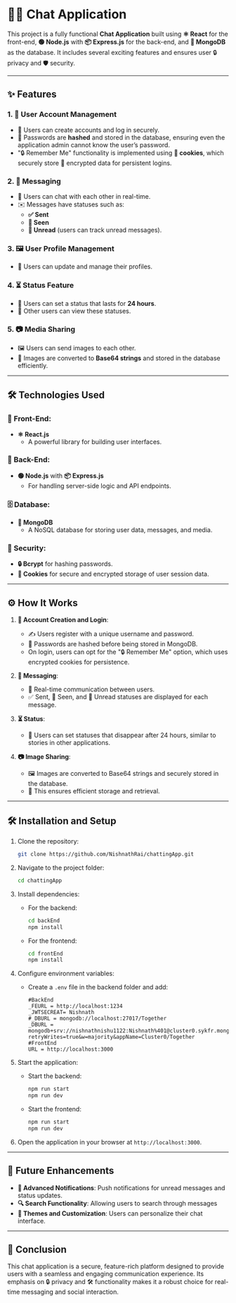 # 📱💬 Chat Application

This project is a fully functional **Chat Application** built using **⚛️ React** for the front-end, **🟢 Node.js** with **📦 Express.js** for the back-end, and **🍃 MongoDB** as the database. It includes several exciting features and ensures user 🔒 privacy and 🛡️ security.

---

## ✨ Features


### 1. **👤 User Account Management**
- 👥 Users can create accounts and log in securely.
- 🔑 Passwords are **hashed** and stored in the database, ensuring even the application admin cannot know the user’s password.
- "🔒 Remember Me" functionality is implemented using **🍪 cookies**, which securely store 🔐 encrypted data for persistent logins.

### 2. **💌     Messaging**
- 👥 Users can chat with each other in real-time.
- ✉️ Messages have statuses such as:
  - **✅ Sent**
  - **👀 Seen**
  - **📩 Unread** (users can track unread messages).

### 3. **🖼️ User Profile Management**
- 👤 Users can update and manage their profiles.

### 4. **⏳ Status Feature**
- 🔄 Users can set a status that lasts for **24 hours**.
- 👀 Other users can view these statuses.

### 5. **📷 Media Sharing**
- 🖼️ Users can send images to each other.
- 📂 Images are converted to **Base64 strings** and stored in the database efficiently.

---

## 🛠️ Technologies Used

### 🎨 Front-End:
- **⚛️ React.js**
  - A powerful library for building user interfaces.

### 🔧 Back-End:
- **🟢 Node.js** with **📦 Express.js**
  - For handling server-side logic and API endpoints.

### 🗄️ Database:
- **🍃 MongoDB**
  - A NoSQL database for storing user data, messages, and media.

### 🔐 Security:
- **🔒 Bcrypt** for hashing passwords.
- **🍪 Cookies** for secure and encrypted storage of user session data.

---

## ⚙️ How It Works

1. **👤 Account Creation and Login**:
   - ✍️ Users register with a unique username and password.
   - 🔑 Passwords are hashed before being stored in MongoDB.
   - On login, users can opt for the "🔒 Remember Me" option, which uses encrypted cookies for persistence.

2. **💌 Messaging**:
   - 🔄 Real-time communication between users.
   - ✅ Sent, 👀 Seen, and 📩 Unread statuses are displayed for each message.

3. **⏳ Status**:
   - 🔄 Users can set statuses that disappear after 24 hours, similar to stories in other applications.

4. **📷 Image Sharing**:
   - 🖼️ Images are converted to Base64 strings and securely stored in the database.
   - 📂 This ensures efficient storage and retrieval.

---

## 🛠️ Installation and Setup

1. Clone the repository:
   ```bash
   git clone https://github.com/NishnathRai/chattingApp.git
   ```

2. Navigate to the project folder:
   ```bash
   cd chattingApp
   ```

3. Install dependencies:
   - For the backend:
     ```bash
     cd backEnd
     npm install
     ```
   - For the frontend:
     ```bash
     cd frontEnd
     npm install
     ```

4. Configure environment variables:
   - Create a `.env` file in the backend folder and add:
     ```
     #BackEnd
     _FEURL = http://localhost:1234
     _JWTSECREAT= Nishnath
     #_DBURL = mongodb://localhost:27017/Together
     _DBURL = mongodb+srv://nishnathnishu1122:Nishnath%401@cluster0.sykfr.mongodb.net/?retryWrites=true&w=majority&appName=Cluster0/Together
     #FrontEnd
     URL = http://localhost:3000
     ```

5. Start the application:
   - Start the backend:
     ```bash
     npm run start
     npm run dev
     ```
   - Start the frontend:
     ```bash
     npm run start
     npm run dev
     ```

6. Open the application in your browser at `http://localhost:3000`.

---

## 🚀 Future Enhancements

- **🔔 Advanced Notifications**: Push notifications for unread messages and status updates.
- **🔍 Search Functionality**: Allowing users to search through messages 
- **🎨 Themes and Customization**: Users can personalize their chat interface.

---

## 🤝 Conclusion
This chat application is a secure, feature-rich platform designed to provide users with a seamless and engaging communication experience. Its emphasis on 🔒 privacy and 🛠️ functionality makes it a robust choice for real-time messaging and social interaction.
